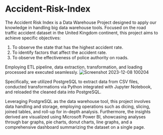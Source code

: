 # Accident-Risk-Index

The Accident Risk Index is a Data Warehouse Project designed to apply our knowledge in handling big data warehouse tools. Focused on the road traffic accident dataset in the United Kingdom continent, this project aims to achieve specific objectives:

1. To observe the state that has the highest accident rate.
2. To identify factors that affect the accident rate.
3. To observe the effectiveness of police authority on roads.

Employing ETL pipeline, data extraction, transformation, and loading processed are executed seamlessly.
![Screenshot 2023-12-08 100204](https://github.com/nikain28/Accident-Risk-Index/assets/129468757/717ab1f0-1618-450f-90ff-baeecfc74612)

Specifically, we utilized PostgreSQL to extract data from CSV files, conducted transformations via Python integrated with Jupyter Notebook, and reloaded the cleaned data into PostgreSQL.

Leveraging PostgreSQL as the data warehouse tool, this project involves data handling and storage, employing operations such as dicing, slicing, joined tables, and roll-up for in-depth analysis. Furthermore, the insights derived are visualized using Microsoft Power BI, showcasing analyses through bar graphs, pie charts, donut charts, line graphs, and a comprehensive dashboard summarizing the dataset on a single page.
